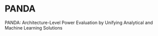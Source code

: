 # PANDA
PANDA: Architecture-Level Power Evaluation by Unifying Analytical and Machine Learning Solutions
